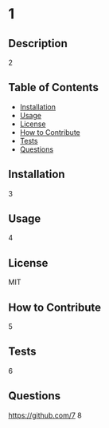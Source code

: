 # 1

  ## Description
  
  2
  
  ## Table of Contents
  
  - [Installation](#installation)
  - [Usage](#usage)
  - [License](#license)
  - [How to Contribute](#contribute)
  - [Tests](#license)
  - [Questions](#license)
  
  ## <a name="installation"></a>Installation
  
  3
  
  ## <a name="usage"></a>Usage
  
  4
  
  ## <a name="license"></a>License
  
  MIT
  
  ## <a name="contribute"></a>How to Contribute
  
  5
  
  ## <a name="tests"></a>Tests
  
  6

  ## <a name="questions"></a>Questions

  https://github.com/7
  8
